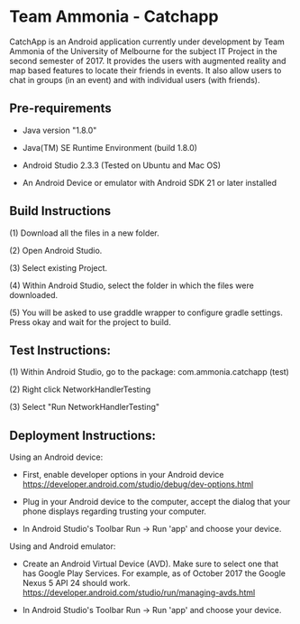 # Team Ammonia - Catchapp

CatchApp is an Android application currently under development by Team Ammonia of the
University of Melbourne for the subject IT Project in the second semester of 2017.
It provides the users with augmented reality and map based features to locate their 
friends in events. It also allow users to chat in groups (in an event) and with individual
users (with friends).

Pre-requirements
--------------------------
* Java version "1.8.0"

* Java(TM) SE Runtime Environment (build 1.8.0)

* Android Studio 2.3.3 (Tested on Ubuntu and Mac OS)

* An Android Device or emulator with Android SDK 21 or later installed
    
Build Instructions
--------------------------

(1) Download all the files in a new folder.

(2) Open Android Studio.

(3) Select existing Project.

(4) Within Android Studio, select the folder in which the files were downloaded.

(5) You will be asked to use graddle wrapper to configure gradle settings. 
Press okay and wait for the project to build.

Test Instructions:
-----------------------------

(1) Within Android Studio, go to the package: com.ammonia.catchapp (test)

(2) Right click NetworkHandlerTesting

(3) Select "Run NetworkHandlerTesting"

Deployment Instructions:
-----------------------------
Using an Android device:

* First, enable developer options in your Android device
https://developer.android.com/studio/debug/dev-options.html

* Plug in your Android device to the computer, accept the dialog that your phone displays regarding
trusting your computer.

* In Android Studio's Toolbar Run -> Run 'app' and choose your device.


Using and Android emulator:

* Create an Android Virtual Device (AVD). Make sure to select one that has Google Play Services.
For example, as of October 2017 the Google Nexus 5 API 24 should work.
https://developer.android.com/studio/run/managing-avds.html

* In Android Studio's Toolbar Run -> Run 'app' and choose your device.








